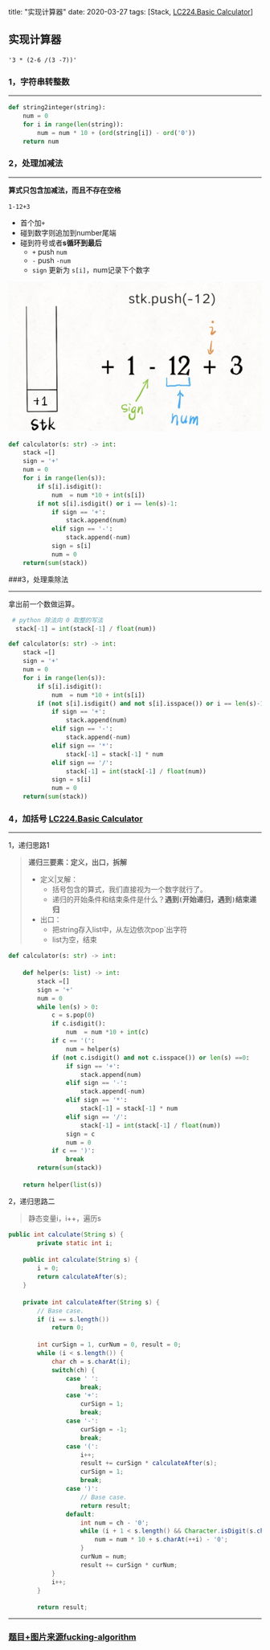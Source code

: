 title: "实现计算器"
date: 2020-03-27 
tags: [Stack, [LC224.Basic Calculator](https://leetcode.com/problems/basic-calculator/)]

## 实现计算器
<!--输入如下字符串，算法会返回 9-->
`'3 * (2-6 /(3 -7))'`

### 1，字符串转整数
---
```python
def string2integer(string):
    num = 0
    for i in range(len(string)):
        num = num * 10 + (ord(string[i]) - ord('0'))
    return num    
```

### 2，处理加减法
---
**算式只包含加减法，而且不存在空格**

`1-12+3`

- 首个加`+`
- 碰到数字则追加到number尾端
- 碰到符号或者**s循环到最后**
  - `+` push `num`
  - `-`  push `-num`
  - `sign` 更新为 `s[i]`，num记录下个数字
 <img src="LC_PIC/calculator_simple.png" alt="calculator_simple" style="zoom:50%;" />

```python
def calculator(s: str) -> int:
    stack =[]
    sign = '+'
    num = 0
    for i in range(len(s)):
        if s[i].isdigit():
            num  = num *10 + int(s[i])
        if not s[i].isdigit() or i == len(s)-1:
            if sign == '+':
                stack.append(num)
            elif sign == '-':
                stack.append(-num)
            sign = s[i]
            num = 0    
    return(sum(stack)) 
```

###3，处理乘除法

---
拿出前一个数做运算。

```python
 # python 除法向 0 取整的写法
  stack[-1] = int(stack[-1] / float(num))   
```

```python
def calculator(s: str) -> int:
    stack =[]
    sign = '+'
    num = 0
    for i in range(len(s)):
        if s[i].isdigit():
            num  = num *10 + int(s[i])    
        if (not s[i].isdigit() and not s[i].isspace()) or i == len(s)-1:
            if sign == '+':
                stack.append(num)
            elif sign == '-':
                stack.append(-num)
            elif sign == '*':
                stack[-1] = stack[-1] * num
            elif sign == '/':
                stack[-1] = int(stack[-1] / float(num))   
            sign = s[i]
            num = 0    
    return(sum(stack))     
```



### 4，加括号 [LC224.Basic Calculator](https://leetcode.com/problems/basic-calculator/)

---

1，递归思路1

> **递归三要素：定义，出口，拆解**
>
> - 定义|叉解：
>   - 括号包含的算式，我们直接视为一个数字就行了。
>   - 递归的开始条件和结束条件是什么？**遇到`(`开始递归，遇到`)`结束递归**
> - 出口：
>   - 把string存入list中，从左边依次pop`出字符
>   - list为空，结束

```python
def calculator(s: str) -> int:
    
    def helper(s: list) -> int:
        stack =[]
        sign = '+'
        num = 0
        while len(s) > 0:
            c = s.pop(0)
            if c.isdigit():
                num  = num *10 + int(c)  
            if c == '(':
                num = helper(s)
            if (not c.isdigit() and not c.isspace()) or len(s) ==0:
                if sign == '+':
                    stack.append(num)
                elif sign == '-':
                    stack.append(-num)
                elif sign == '*':
                    stack[-1] = stack[-1] * num
                elif sign == '/':
                    stack[-1] = int(stack[-1] / float(num))
                sign = c
                num = 0   
            if c == ')':
                break
        return(sum(stack))    
    
    return helper(list(s))
```

2，递归思路二

> 静态变量i，i++，遍历s

```java
public int calculate(String s) {
		private static int i;
  
    public int calculate(String s) {
        i = 0;
        return calculateAfter(s);
    }
    
    private int calculateAfter(String s) {
        // Base case.
        if (i == s.length()) 
            return 0;
        
        int curSign = 1, curNum = 0, result = 0;
        while (i < s.length()) {
            char ch = s.charAt(i);
            switch(ch) {
                case ' ':
                    break;
                case '+':
                    curSign = 1;
                    break;
                case '-':
                    curSign = -1;
                    break;
                case '(':
                    i++;
                    result += curSign * calculateAfter(s);
                    curSign = 1;
                    break;
                case ')':
                    // Base case.
                    return result;
                default:
                    int num = ch - '0';
                    while (i + 1 < s.length() && Character.isDigit(s.charAt(i + 1))) {
                        num = num * 10 + s.charAt(++i) - '0';
                    }
                    curNum = num;
                    result += curSign * curNum;
            } 
            i++;
        }
        
        return result;
```

---

### [题目+图片来源fucking-algorithm](https://github.com/labuladong/fucking-algorithm/blob/master/数据结构系列/实现计算器.md)

